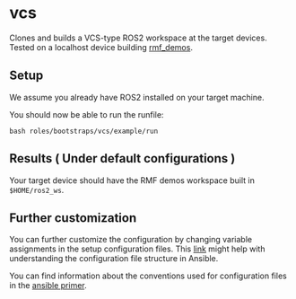 # vcs 

Clones and builds a VCS-type ROS2 workspace at the target devices. Tested on a localhost device building [rmf_demos](https://github.com/open-rmf/rmf_demos). 

## Setup
We assume you already have ROS2 installed on your target machine.

You should now be able to run the runfile:
```
bash roles/bootstraps/vcs/example/run
```

## Results ( Under default configurations )
Your target device should have the RMF demos workspace built in `$HOME/ros2_ws`.

## Further customization
You can further customize the configuration by changing variable assignments in the setup configuration files. This [link](https://docs.ansible.com/ansible/latest/user_guide/intro_inventory.html#group-variables) might help with understanding the configuration file structure in Ansible.

You can find information about the conventions used for configuration files in the [ansible primer](/docs/ansible_primer.md#Conventions).

